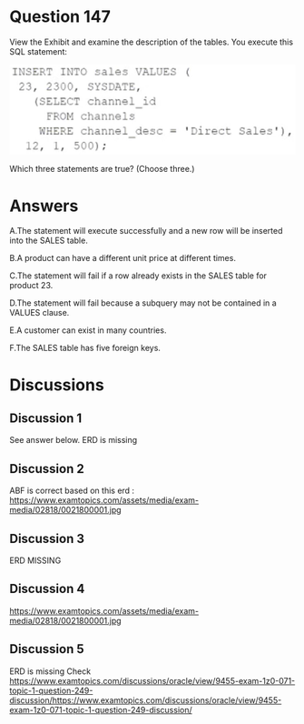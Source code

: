 # Question 147
View the Exhibit and examine the description of the tables.
You execute this SQL statement:

![](../images/image69.png)
		
Which three statements are true? (Choose three.)

# Answers
A.The statement will execute successfully and a new row will be inserted into the SALES table.

B.A product can have a different unit price at different times.

C.The statement will fail if a row already exists in the SALES table for product 23.

D.The statement will fail because a subquery may not be contained in a VALUES clause.

E.A customer can exist in many countries.

F.The SALES table has five foreign keys.

# Discussions
## Discussion 1
See answer below. ERD is missing

## Discussion 2
ABF is correct based on this erd : https://www.examtopics.com/assets/media/exam-media/02818/0021800001.jpg

## Discussion 3
ERD MISSING

## Discussion 4
https://www.examtopics.com/assets/media/exam-media/02818/0021800001.jpg

## Discussion 5
ERD is missing 
Check https://www.examtopics.com/discussions/oracle/view/9455-exam-1z0-071-topic-1-question-249-discussion/https://www.examtopics.com/discussions/oracle/view/9455-exam-1z0-071-topic-1-question-249-discussion/

